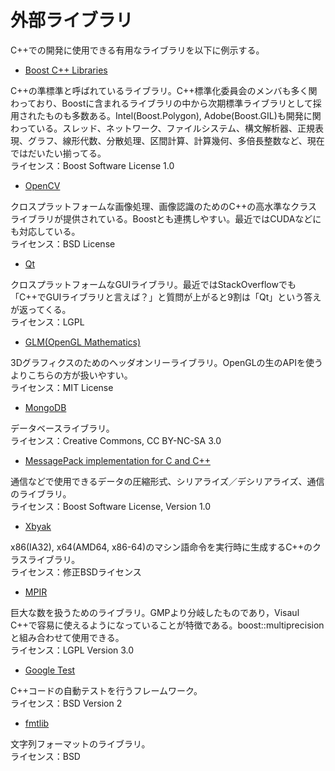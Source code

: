 # 外部ライブラリ
C++での開発に使用できる有用なライブラリを以下に例示する。

- [Boost C++ Libraries](http://www.boost.org/)

C++の準標準と呼ばれているライブラリ。C++標準化委員会のメンバも多く関わっており、Boostに含まれるライブラリの中から次期標準ライブラリとして採用されたものも多数ある。Intel(Boost.Polygon), Adobe(Boost.GIL)も開発に関わっている。スレッド、ネットワーク、ファイルシステム、構文解析器、正規表現、グラフ、線形代数、分散処理、区間計算、計算幾何、多倍長整数など、現在ではだいたい揃ってる。  
ライセンス：Boost Software License 1.0


- [OpenCV](http://opencv.jp/)

クロスプラットフォームな画像処理、画像認識のためのC++の高水準なクラスライブラリが提供されている。Boostとも連携しやすい。最近ではCUDAなどにも対応している。  
ライセンス：BSD License


- [Qt](https://www.qt.io/)

クロスプラットフォームなGUIライブラリ。最近ではStackOverflowでも「C++でGUIライブラリと言えば？」と質問が上がると9割は「Qt」という答えが返ってくる。  
ライセンス：LGPL


- [GLM(OpenGL Mathematics)](http://glm.g-truc.net/)

3Dグラフィクスのためのヘッダオンリーライブラリ。OpenGLの生のAPIを使うよりこちらの方が扱いやすい。  
ライセンス：MIT License


- [MongoDB](https://www.mongodb.com/)

データベースライブラリ。  
ライセンス：Creative Commons, CC BY-NC-SA 3.0


- [MessagePack implementation for C and C++](https://github.com/msgpack/msgpack-c)

通信などで使用できるデータの圧縮形式、シリアライズ／デシリアライズ、通信のライブラリ。  
ライセンス：Boost Software License, Version 1.0


- [Xbyak](http://herumi.in.coocan.jp/soft/xbyak.html)

x86(IA32), x64(AMD64, x86-64)のマシン語命令を実行時に生成するC++のクラスライブラリ。  
ライセンス：修正BSDライセンス


- [MPIR](http://www.mpir.org/)

巨大な数を扱うためのライブラリ。GMPより分岐したものであり，Visaul C++で容易に使えるようになっていることが特徴である。boost::multiprecisionと組み合わせて使用できる。  
ライセンス：LGPL Version 3.0


- [Google Test](https://github.com/google/googletest)

C++コードの自動テストを行うフレームワーク。  
ライセンス：BSD Version 2


- [fmtlib](https://github.com/fmtlib/fmt)

文字列フォーマットのライブラリ。  
ライセンス：BSD

